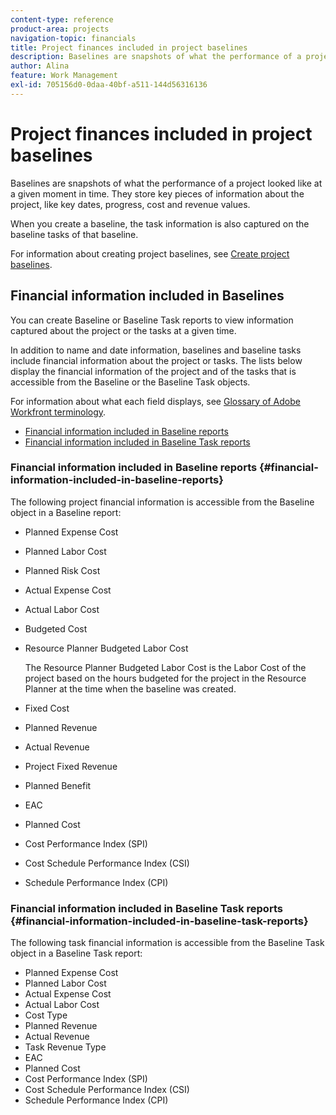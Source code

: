 ```yaml
---
content-type: reference
product-area: projects
navigation-topic: financials
title: Project finances included in project baselines
description: Baselines are snapshots of what the performance of a project looked like at a given moment in time. They store key pieces of information about the project, like key dates, progress, cost and revenue values.
author: Alina
feature: Work Management
exl-id: 705156d0-0daa-40bf-a511-144d56316136
---
```

# Project finances included in project baselines

Baselines are snapshots of what the performance of a project looked like at a given moment in time. They store key pieces of information about the project, like key dates, progress, cost and revenue values.

When you create a baseline, the task information is also captured on the baseline tasks of that baseline.

For information about creating project baselines, see [Create project baselines](../../../manage-work/projects/create-projects/create-baselines.md).

## Financial information included in Baselines

You can create Baseline or Baseline Task reports to view information captured about the project or the tasks at a given time.

In addition to name and date information, baselines and baseline tasks include financial information about the project or tasks. The lists below display the financial information of the project and of the tasks that is accessible from the Baseline or the Baseline Task objects.

For information about what each field displays, see [Glossary of Adobe Workfront terminology](../../../workfront-basics/navigate-workfront/workfront-navigation/workfront-terminology-glossary.md).

* [Financial information included in Baseline reports](#financial-information-included-in-baseline-reports) 
* [Financial information included in Baseline Task reports](#financial-information-included-in-baseline-task-reports)

### Financial information included in Baseline reports {#financial-information-included-in-baseline-reports}

The following project financial information is accessible from the Baseline object in a Baseline report:

* Planned Expense Cost
* Planned Labor Cost
* Planned Risk Cost
* Actual Expense Cost
* Actual Labor Cost
* Budgeted Cost
* Resource Planner Budgeted Labor Cost

    The Resource Planner Budgeted Labor Cost is the Labor Cost of the project based on the hours budgeted for the project in the Resource Planner at the time when the baseline was created. 
    
* Fixed Cost
* Planned Revenue
* Actual Revenue
* Project Fixed Revenue
* Planned Benefit
* EAC
* Planned Cost
* Cost Performance Index (SPI)
* Cost Schedule Performance Index (CSI)
* Schedule Performance Index (CPI)

### Financial information included in Baseline Task reports {#financial-information-included-in-baseline-task-reports}

The following task financial information is accessible from the Baseline Task object in a Baseline Task report:

* Planned Expense Cost
* Planned Labor Cost
* Actual Expense Cost
* Actual Labor Cost
* Cost Type
* Planned Revenue
* Actual Revenue
* Task Revenue Type
* EAC
* Planned Cost
* Cost Performance Index (SPI)
* Cost Schedule Performance Index (CSI)
* Schedule Performance Index (CPI)
